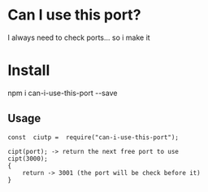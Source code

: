 # Can I use this port?

I always need to check ports... so i make it

# Install

npm i can-i-use-this-port --save

## Usage

    const  ciutp =  require("can-i-use-this-port");
    
	cipt(port); -> return the next free port to use
	cipt(3000); 
	{
		return -> 3001 (the port will be check before it)
	}
	

